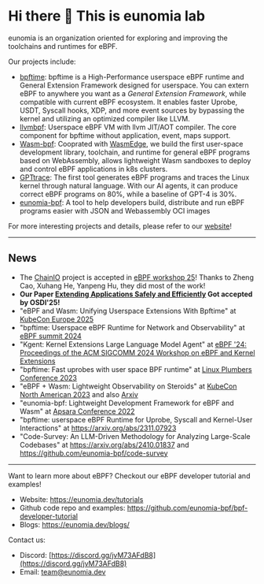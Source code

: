 # Hi there 👋 This is eunomia lab

eunomia is an organization oriented for exploring and improving the toolchains and runtimes for eBPF.

Our projects include:

- [bpftime](https://github.com/eunomia-bpf/bpftime): bpftime is a High-Performance userspace eBPF runtime and General Extension Framework designed for userspace. You can extern eBPF to anywhere you want as a *General Extension Framework*, while compatible with current eBPF ecosystem. It enables faster Uprobe, USDT, Syscall hooks, XDP, and more event sources by bypassing the kernel and utilizing an optimized compiler like LLVM.
- [llvmbpf](https://github.com/eunomia-bpf/llvmbpf): Userspace eBPF VM with llvm JIT/AOT compiler. The core component for bpftime without application, event, maps support.
- [Wasm-bpf](https://github.com/eunomia-bpf/wasm-bpf): Cooprated with [WasmEdge](https://github.com/WasmEdge/WasmEdge), we build the first user-space development library, toolchain, and runtime for general eBPF programs based on WebAssembly, allows lightweight Wasm sandboxes to deploy and control eBPF applications in k8s clusters.
- [GPTtrace](https://github.com/eunomia-bpf/GPTtrace): The first tool generates eBPF programs and traces the Linux kernel through natural language. With our AI agents, it can produce correct eBPF programs on 80\%, while a baseline of GPT-4 is 30\%.
- [eunomia-bpf](https://github.com/eunomia-bpf/eunomia-bpf): A tool to help developers build, distribute and run eBPF programs easier with JSON and Webassembly OCI images

For more interesting projects and details, please refer to our [website](https://eunomia.dev)!

---

## News

- The [ChainIO](https://github.com/eunomia-bpf/ChainIO) project is accepted in [eBPF workshop 25](https://dl.acm.org/doi/10.1145/3748355.3748371)! Thanks to Zheng Cao, Xuhang He, Yanpeng Hu, they did most of the work!
- **Our Paper [Extending Applications Safely and Efficiently](https://www.usenix.org/conference/osdi25/presentation/zheng-yusheng) Got accepted by OSDI'25!**
- "eBPF and Wasm: Unifying Userspace Extensions With Bpftime" at [KubeCon Europe 2025](https://sched.co/1txFJ)
- "bpftime: Userspace eBPF Runtime for Network and Observability" at [eBPF summit 2024](https://ebpf.io/summit-2024-schedule/)
- "Kgent: Kernel Extensions Large Language Model Agent" at [eBPF '24: Proceedings of the ACM SIGCOMM 2024 Workshop on eBPF and Kernel Extensions](https://dl.acm.org/doi/10.1145/3672197.3673434)
- "bpftime: Fast uprobes with user space BPF runtime" at [Linux Plumbers Conference 2023](https://lpc.events/event/17/abstracts/1741/)
- "eBPF + Wasm: Lightweight Observability on Steroids" at [KubeCon North American 2023](https://sched.co/1R2uf) and also [Arxiv](https://arxiv.org/abs/2408.04856v1)
- "eunomia-bpf: Lightweight Development Framework for eBPF and Wasm" at [Apsara Conference 2022](https://www.alibabacloud.com/blog/eunomia-bpf-the-lightweight-development-framework-for-ebpf-and-webassembly-is-now-available_599688)
- "bpftime: userspace eBPF Runtime for Uprobe, Syscall and Kernel-User Interactions" at <https://arxiv.org/abs/2311.07923>
- "Code-Survey: An LLM-Driven Methodology for Analyzing Large-Scale Codebases" at <https://arxiv.org/abs/2410.01837> and <https://github.com/eunomia-bpf/code-survey>

---

Want to learn more about eBPF? Checkout our eBPF developer tutorial and examples!

- Website: https://eunomia.dev/tutorials
- Github code repo and examples: https://github.com/eunomia-bpf/bpf-developer-tutorial
- Blogs: https://eunomia.dev/blogs/

Contact us:

- Discord: [https://discord.gg/jvM73AFdB8](https://discord.gg/jvM73AFdB8)
- Email: team@eunomia.dev
